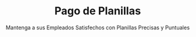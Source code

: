 ---
title: "Pago de Planillas"
slug: "pago-planillas"
description: "Nos encargamos de la elaboración y pago de planillas en la plataforma de su preferencia, asegurando que sus colaboradores reciban su salario a tiempo y en regla."
subtitle: "Mantenga a sus Empleados Satisfechos con Planillas Precisas y Puntuales"
imgsrc: "/images/servicios/pago-planillas.jpg"
#price: "₡15,000"
#pricePrefix: "Desde"
#priceSuffix: "por empleado/mes"

intro: "La gestión de planillas es una de las responsabilidades más críticas y complejas para cualquier empleador en Costa Rica. Los errores pueden resultar en empleados descontentos, problemas legales y multas significativas. Nuestro servicio especializado garantiza que sus colaboradores reciban exactamente lo que les corresponde, cuándo les corresponde."

challengesTitle: "Desafíos Comunes:"
challenges:
  - "Falta de tiempo para gestionar planillas"
  - "Errores en cálculos de salarios y deducciones"
  - "Desconocimiento de la normativa laboral vigente"
  - "Incapacidad para generar reportes laborales precisos"
  - "Atrasos en pagos de salarios y cargas sociales"

servicesTitle: "Servicio Integral de Pago de Planillas"
services:
  - title: "Calculo de Deducciones Salariales"
    icon: "Calculator"
    sections:
      - name: "CCSS"
        items:
          - "Cálculo de aportes patronales y obreros"
      - name: "Renta"
        items:
          - "Cálculo de retenciones según tablas vigentes"
          - "Aplicación de exenciones y deducciones"
      - name: "Asociaciones Solidarias"
        items:
          - "Cálculo de aportes a asociaciones"
  - title: "Cálculo de pagos extraordinarios"
    icon: "Clock"
    sections:
      - name: "Horas extra"
        items:
          - "Cálculo de horas extra diurnas y nocturnas"
          - "Aplicación de recargos según ley"
      - name: "Bonos y Aguinaldo"
        items:
          - "Cálculo de aguinaldo anual"
          - "Liquidación de bonos por productividad"
  - title: "Liquidaciones"
    icon: "FileText"
    sections:
      - name: "Liquidación de vacaciones, cesantías y aguinaldo"
        items:
          - "Cálculo de pago por vacaciones no disfrutadas"
          - "Liquidación de cesantías según antigüedad"
          - "Cálculo de aguinaldo anual"

sectors:
  - title: "Comercio y Retail"
    icon: "Users"
    features:
      - "Manejo de inventarios fiscales"
      - "Importaciones y aduanas"
      - "Múltiples puntos de venta"
  - title: "Servicios Profesionales"
    icon: "Award"
    features:
      - "Régimen de honorarios"
      - "Gastos de representación"
      - "Ingresos variables"
  - title: "Construcción"
    icon: "TrendingUp"
    features:
      - "Proyectos a largo plazo"
      - "Subcontratistas"
      - "Activos inmobiliarios"
  - title: "Tecnología"
    icon: "Shield"
    features:
      - "Incentivos para software"
      - "Propiedad intelectual"
      - "Exportación digital"

guarantees:
  - title: "Pago Puntual y Preciso"
    icon: "CheckCircle"
    items:
      - "Cumplimiento de fechas de pago"
      - "Cálculos salariales sin errores"
      - "Generación oportuna de reportes"

  - title: "Confidencialidad Total"
    icon: "Shield"
    items:
      - "Protección de datos sensibles"
      - "Acceso restringido a información confidencial"
      - "Cumplimiento de normativas de privacidad"

features:
  - "Cálculo preciso de salarios, horas extra y deducciones"
  - "Gestión de cargas sociales (CCSS, INS, INA)"
  - "Liquidación de vacaciones, aguinaldo y cesantía"
  - "Reportes laborales ante instituciones"
  - "Gestión de incapacidades y permisos"

included:
  - "Cálculo y pago de planilla quincenal"
  - "Declaración y pago de cargas sociales"
  - "Comprobantes de pago digitales"
  - "Reportes mensuales de costos laborales"
  - "Gestión de incapacidades CCSS"
  - "Asesoría laboral básica incluida"

benefits:
  - "Cumplimiento total con legislación laboral costarricense"
  - "Empleados satisfechos con pagos puntuales y correctos"
  - "Reducción de riesgos laborales y demandas"
  - "Ahorro de tiempo en gestión administrativa"
  - "Tranquilidad en fiscalizaciones del Ministerio de Trabajo"

ctaTitle: "Mantenga a su equipo motivado y satisfecho"
ctaDescription: "Evite problemas legales y enfóquese en hacer crecer su negocio mientras nosotros nos encargamos de que sus empleados reciban exactamente lo que merecen."
---